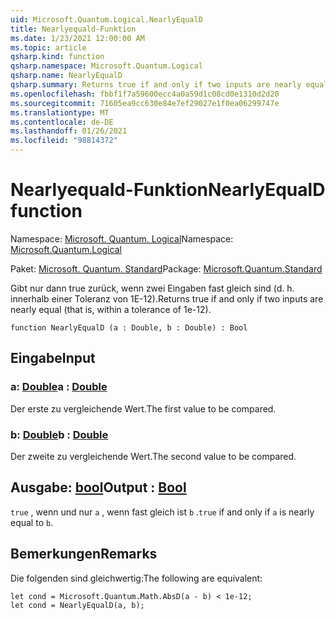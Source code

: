 ```yaml
---
uid: Microsoft.Quantum.Logical.NearlyEqualD
title: Nearlyequald-Funktion
ms.date: 1/23/2021 12:00:00 AM
ms.topic: article
qsharp.kind: function
qsharp.namespace: Microsoft.Quantum.Logical
qsharp.name: NearlyEqualD
qsharp.summary: Returns true if and only if two inputs are nearly equal (that is, within a tolerance of 1e-12).
ms.openlocfilehash: fbbf1f7a59600ecc4a0a59d1c08cd0e1310d2d20
ms.sourcegitcommit: 71605ea9cc630e84e7ef29027e1f0ea06299747e
ms.translationtype: MT
ms.contentlocale: de-DE
ms.lasthandoff: 01/26/2021
ms.locfileid: "98814372"
---
```

# <a name="nearlyequald-function"></a><span data-ttu-id="13bf9-102">Nearlyequald-Funktion</span><span class="sxs-lookup"><span data-stu-id="13bf9-102">NearlyEqualD function</span></span>

<span data-ttu-id="13bf9-103">Namespace: [Microsoft. Quantum. Logical](xref:Microsoft.Quantum.Logical)</span><span class="sxs-lookup"><span data-stu-id="13bf9-103">Namespace: [Microsoft.Quantum.Logical](xref:Microsoft.Quantum.Logical)</span></span>

<span data-ttu-id="13bf9-104">Paket: [Microsoft. Quantum. Standard](https://nuget.org/packages/Microsoft.Quantum.Standard)</span><span class="sxs-lookup"><span data-stu-id="13bf9-104">Package: [Microsoft.Quantum.Standard](https://nuget.org/packages/Microsoft.Quantum.Standard)</span></span>


<span data-ttu-id="13bf9-105">Gibt nur dann true zurück, wenn zwei Eingaben fast gleich sind (d. h. innerhalb einer Toleranz von 1E-12).</span><span class="sxs-lookup"><span data-stu-id="13bf9-105">Returns true if and only if two inputs are nearly equal (that is, within a tolerance of 1e-12).</span></span>

```qsharp
function NearlyEqualD (a : Double, b : Double) : Bool
```


## <a name="input"></a><span data-ttu-id="13bf9-106">Eingabe</span><span class="sxs-lookup"><span data-stu-id="13bf9-106">Input</span></span>

### <a name="a--double"></a><span data-ttu-id="13bf9-107">a: [Double](xref:microsoft.quantum.lang-ref.double)</span><span class="sxs-lookup"><span data-stu-id="13bf9-107">a : [Double](xref:microsoft.quantum.lang-ref.double)</span></span>

<span data-ttu-id="13bf9-108">Der erste zu vergleichende Wert.</span><span class="sxs-lookup"><span data-stu-id="13bf9-108">The first value to be compared.</span></span>


### <a name="b--double"></a><span data-ttu-id="13bf9-109">b: [Double](xref:microsoft.quantum.lang-ref.double)</span><span class="sxs-lookup"><span data-stu-id="13bf9-109">b : [Double](xref:microsoft.quantum.lang-ref.double)</span></span>

<span data-ttu-id="13bf9-110">Der zweite zu vergleichende Wert.</span><span class="sxs-lookup"><span data-stu-id="13bf9-110">The second value to be compared.</span></span>



## <a name="output--bool"></a><span data-ttu-id="13bf9-111">Ausgabe: [bool](xref:microsoft.quantum.lang-ref.bool)</span><span class="sxs-lookup"><span data-stu-id="13bf9-111">Output : [Bool](xref:microsoft.quantum.lang-ref.bool)</span></span>

<span data-ttu-id="13bf9-112">`true` , wenn und nur `a` , wenn fast gleich ist `b` .</span><span class="sxs-lookup"><span data-stu-id="13bf9-112">`true` if and only if `a` is nearly equal to `b`.</span></span>

## <a name="remarks"></a><span data-ttu-id="13bf9-113">Bemerkungen</span><span class="sxs-lookup"><span data-stu-id="13bf9-113">Remarks</span></span>

<span data-ttu-id="13bf9-114">Die folgenden sind gleichwertig:</span><span class="sxs-lookup"><span data-stu-id="13bf9-114">The following are equivalent:</span></span>

```qsharp
let cond = Microsoft.Quantum.Math.AbsD(a - b) < 1e-12;
let cond = NearlyEqualD(a, b);
```